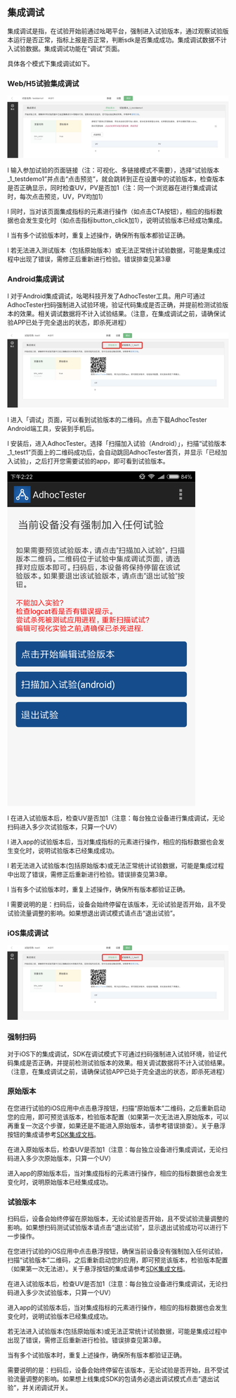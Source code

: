 ## **集成调试**

集成调试是指，在试验开始前通过吆喝平台，强制进入试验版本，通过观察试验版本运行是否正常，指标上报是否正常，判断sdk是否集成成功。集成调试数据不计入试验数据。集成调试功能在“调试”页面。

具体各个模式下集成调试如下。

### **Web/H5试验集成调试**

![](/assets/jc1.png)

l  输入参加试验的页面链接（注：可视化、多链接模式不需要），选择“试验版本\_1\_testdemo1”并点击“点击预览”，就会跳转到正在设置中的试验版本，检查版本是否正确显示，同时检查UV，PV是否加1（注：同一个浏览器在进行集成调试时，每次点击预览，UV，PV均加1）

l  同时，当对该页面集成指标的元素进行操作（如点击CTA按钮），相应的指标数据也会发生变化时（如点击指标button\_click加1），说明试验版本已经成功集成。

l  当有多个试验版本时，重复上述操作，确保所有版本都验证正确。

l  若无法进入测试版本（包括原始版本）或无法正常统计试验数据，可能是集成过程中出现了错误，需修正后重新进行检验。错误排查见第3章

### Android集成调试

l  对于Android集成调试，吆喝科技开发了AdhocTester工具。用户可通过AdhocTester扫码强制进入试验环境，验证代码集成是否正确，并提前检测试验版本的效果。相关调试数据将不计入试验结果。（注意，在集成调试之前，请确保试验APP已处于完全退出的状态，即杀死进程）

![](/assets/2.png)

l  进入「调试」页面，可以看到试验版本的二维码。点击下载AdhocTester Android端工具，安装到手机后。

l  安装后，进入AdhocTester。选择「扫描加入试验（Android）」，扫描“试验版本\_1\_test1”页面上的二维码成功后，会自动跳回AdhocTester首页，并显示「已经加入试验」，之后打开您需要试验的app，即可看到试验版本。

![](/assets/3.png)

l  在进入试验版本后，检查UV是否加1（注意：每台独立设备进行集成调试，无论扫码进入多少次试验版本，只算一个UV）

l  进入app的试验版本后，当对集成指标的元素进行操作，相应的指标数据也会发生变化时，说明试验版本已经集成成功。

l  若无法进入试验版本\(包括原始版本\)或无法正常统计试验数据，可能是集成过程中出现了错误，需修正后重新进行检验。错误排查见第3章。

l  当有多个试验版本时，重复上述操作，确保所有版本都验证正确。

l  需要说明的是：扫码后，设备会始终停留在该版本，无论试验是否开始，且不受试验流量调整的影响。如果想退出调试模式请点击“退出试验”。

### iOS集成调试

![](/assets/2.png)

### 强制扫码

对于iOS下的集成调试，SDK在调试模式下可通过扫码强制进入试验环境，验证代码集成是否正确，并提前检测试验版本的效果。相关调试数据将不计入试验结果。（注意，在集成调试之前，请确保试验APP已处于完全退出的状态，即杀死进程）

### 原始版本

在您进行试验的iOS应用中点击悬浮按钮，扫描“原始版本”二维码，之后重新启动您的应用，即可预览该版本，检验版本配置（如果第一次无法进入原始版本，可以再重复一次这个步骤，如果还是不能进入原始版本，请参考错误排查）。关于悬浮按钮的集成请参考[SDK集成文档](http://doc.appadhoc.com/sdk/iosSDK.html#debug)。

在进入原始版本后，检查UV是否加1（注意：每台独立设备进行集成调试，无论扫码进入多少次原始版本，只算一个UV）

进入app的原始版本后，当对集成指标的元素进行操作，相应的指标数据也会发生变化时，说明原始版本已经集成成功。

### 试验版本

扫码后，设备会始终停留在原始版本，无论试验是否开始，且不受试验流量调整的影响。如果想扫码测试试验版本请点击“退出试验”，显示退出试验成功可以进行下一步操作。

在您进行试验的iOS应用中点击悬浮按钮，确保当前设备没有强制加入任何试验，扫描“试验版本”二维码，之后重新启动您的应用，即可预览该版本，检验版本配置（如果第一次无法进）。关于悬浮按钮的集成请参考[SDK集成文档](http://doc.appadhoc.com/sdk/iosSDK.html#debug)。

在进入试验版本后，检查UV是否加1（注意：每台独立设备进行集成调试，无论扫码进入多少次试验版本，只算一个UV）

进入app的试验版本后，当对集成指标的元素进行操作，相应的指标数据也会发生变化时，说明试验版本已经集成成功。

若无法进入试验版本\(包括原始版本\)或无法正常统计试验数据，可能是集成过程中出现了错误，需修正后重新进行检验。错误排查见第3章。

当有多个试验版本时，重复上述操作，确保所有版本都验证正确。

需要说明的是：扫码后，设备会始终停留在该版本，无论试验是否开始，且不受试验流量调整的影响。如果想上线集成SDK的包请务必退出调试模式点击“退出试验”，并关闭调试开关。

